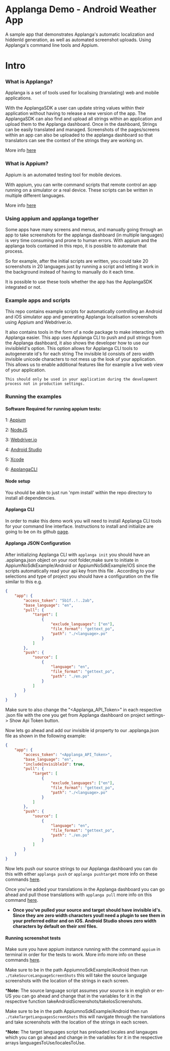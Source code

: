 # Applanga Demo - Android Weather App

A sample app that demonstrates Applanga's automatic localization and hiddenId generation, as well as automated screenshot uploads. Using Applanga's command line tools and Appium.

# Intro

### What is Applanga?
Applanga is a set of tools used for localising (translating) web and mobile applications. 

With the ApplangaSDK a user can update string values within their application without having to release a new version of the app. The ApplangaSDK can also find and upload all strings within an application and upload them to the Applanga dashboard. Once in the dashboard, Strings can be easily translated and managed. Screenshots of the pages/screens within an app can also be uploaded to the applanga dashboard so that translators can see the context of the strings they are working on.  

More info [here](https://www.applanga.com/)

### What is Appium?

Appium is an automated testing tool for mobile devices. 

With appium, you can write command scripts that remote control an app running on a simulator or a real device. These scripts can be written in multiple different languages.

More info [here](http://appium.io/)


### Using appium and applanga together

Some apps have many screens and menus, and manually going through an app to take screenshots for the applanga dashboard (in multiple languages) is very time consuming and prone to human errors. With appium and the applanga tools contained in this repo, it is possible to automate that process. 

So for example, after the initial scripts are written, you could take 20 screenshots in 20 languages just by running a script and letting it work in the background instead of having to manually do it each time.

It is possible to use these tools whether the app has the ApplangaSDK integrated or not.

### Example apps and scripts

This repo contains example scripts for automatically controlling an Android and iOS simulator app and generating Applanga localisation screenshots using Appium and Webdriver.io.

It also contains tools in the form of a node package to make interacting with Applanga easier. This app uses Applanga CLI to push and pull strings from  the Applanga dashboard, it also shows the developer how to use our invisibleId's option. This option allows for Applanga CLI tools to autogenerate id's for each string The invisible Id consists of zero width invisible unicode characters to not mess up the look of your application. This allows us to enable additional features like for example a live web view of your application. 
	
	This should only be used in your application during the development process not in production settings.

### Running the examples

#### Software Required for running appium tests:

1: [Appium](http://appium.io/docs/en/about-appium/getting-started/)

2: [NodeJS](https://nodejs.org/en/download/)

3: [Webdriver.io](https://webdriver.io/)

4: [Android Studio](https://developer.android.com/studio)

5: [Xcode](https://apps.apple.com/us/app/xcode/id497799835?mt=12)

6: [ApplangaCLI](https://github.com/applanga/applanga-cli)

#### Node setup

You should be able to just run 'npm install' within the repo directory to install all dependencies.


#### Applanga CLI

In order to make this demo work you will need to install Applanga CLI tools for your command line interface. Instructions to install and initialize are going to be on its github [page](https://github.com/applanga/applanga-cli).

#### Applanga JSON Configuration 

After initializing Applanga CLI with `applanga init` you should have an .applanga.json object on your root folder,make sure to initiate in AppiumNoSdkExample/Android or AppiumNoSdkExample/iOS  since the scripts automatically read your api key from this file . According to your selections and type of project you should have a configuration on the file similar to this e.g.

```json
{
	"app": {
		"access_token": "5b1f..!..2ab",
		"base_language": "en", 
		"pull": {
			"target": [
				{
					"exclude_languages": ["en"],
					"file_format": "gettext_po", 
					"path": "./<language>.po"
				}
			]
		}, 
		"push": {
			"source": [
				{
					"language": "en",
					"file_format": "gettext_po", 
					"path": "./en.po"
				}
			]
		}
	}
}
```

 Make sure to also change the "<Applanga_API_Token>" in each respective .json file with the one you get from Applanga dashboard on project settings-> Show Api Token button. 

Now lets go ahead and add our invisible id property to our .applanga.json file as shown in the following example:

```json
{
	"app": {
		"access_token": "<Applanga_API_Token>",
		"base_language": "en", 
		"includeInvisibleId": true,
		"pull": {
			"target": [
				{
					"exclude_languages": ["en"],
					"file_format": "gettext_po", 
					"path": "./<language>.po"
				}
			]
		}, 
		"push": {
			"source": [
				{
					"language": "en",
					"file_format": "gettext_po", 
					"path": "./en.po"
				}
			]
		}
	}
}
```
Now lets push our source strings to our Applanga dashboard you can do this with either `applanga push` or `applanga pushtarget` more info on these commands [here](https://github.com/applanga/applanga-cli#push--pull-translation-files).

Once you've added your translations in the Applanga dashboard you can go ahead and pull those translations with `applanga pull` more info on this command [here](https://github.com/applanga/applanga-cli#push--pull-translation-files).

* **Once you've pulled your source and target should have invisible id's. Since they are zero width characters youll need a plugin to see them in your preferred editor and on iOS. Android Studio shows zero width characters by default on their xml files.**

#### Running screenshot tests

Make sure you have appium instance running with the command `appium` in terminal in order for the tests to work. More info more info on these commands [here](https://github.com/applanga/applanga-cli#push--pull-translation-files).

Make sure to be in the path AppiumnoSdkExample/Android then run `./takeSourceLanguageScreenShots` this will take the source language screenshots with the location of the strings in each screen.

\***Note:** The source language script assumes your source is in english or en-US you can go ahead and change that in the variables for it in the respective function takeAndroidScreenshots/takeIosScreenshots.

Make sure to be in the path AppiumnoSdkExample/Android then run `./takeTargetLanguagesScreenShots` this will navigate through the translations and take screenshots with the location of the strings in each screen.

\***Note:** The target languages script has preloaded locales and langauges which you can go ahead and change in the variables for it in the respective arrays languagesToUse/localesToUse.

